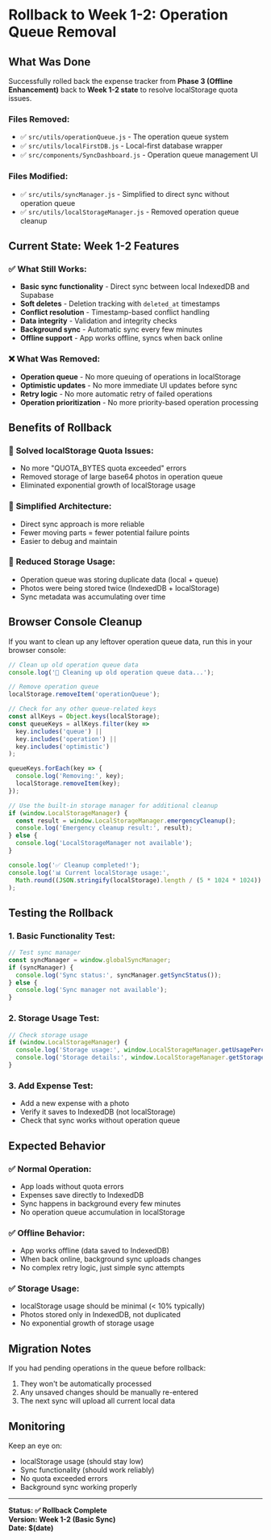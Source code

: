 # Rollback to Week 1-2: Operation Queue Removal

## What Was Done

Successfully rolled back the expense tracker from **Phase 3 (Offline Enhancement)** back to **Week 1-2 state** to resolve localStorage quota issues.

### Files Removed:
- ✅ `src/utils/operationQueue.js` - The operation queue system
- ✅ `src/utils/localFirstDB.js` - Local-first database wrapper
- ✅ `src/components/SyncDashboard.js` - Operation queue management UI

### Files Modified:
- ✅ `src/utils/syncManager.js` - Simplified to direct sync without operation queue
- ✅ `src/utils/localStorageManager.js` - Removed operation queue cleanup

## Current State: Week 1-2 Features

### ✅ What Still Works:
- **Basic sync functionality** - Direct sync between local IndexedDB and Supabase
- **Soft deletes** - Deletion tracking with `deleted_at` timestamps
- **Conflict resolution** - Timestamp-based conflict handling
- **Data integrity** - Validation and integrity checks
- **Background sync** - Automatic sync every few minutes
- **Offline support** - App works offline, syncs when back online

### ❌ What Was Removed:
- **Operation queue** - No more queuing of operations in localStorage
- **Optimistic updates** - No more immediate UI updates before sync
- **Retry logic** - No more automatic retry of failed operations
- **Operation prioritization** - No more priority-based operation processing

## Benefits of Rollback

### 🎯 **Solved localStorage Quota Issues:**
- No more "QUOTA_BYTES quota exceeded" errors
- Removed storage of large base64 photos in operation queue
- Eliminated exponential growth of localStorage usage

### 🚀 **Simplified Architecture:**
- Direct sync approach is more reliable
- Fewer moving parts = fewer potential failure points
- Easier to debug and maintain

### 💾 **Reduced Storage Usage:**
- Operation queue was storing duplicate data (local + queue)
- Photos were being stored twice (IndexedDB + localStorage)
- Sync metadata was accumulating over time

## Browser Console Cleanup

If you want to clean up any leftover operation queue data, run this in your browser console:

```javascript
// Clean up old operation queue data
console.log('🧹 Cleaning up old operation queue data...');

// Remove operation queue
localStorage.removeItem('operationQueue');

// Check for any other queue-related keys
const allKeys = Object.keys(localStorage);
const queueKeys = allKeys.filter(key => 
  key.includes('queue') || 
  key.includes('operation') || 
  key.includes('optimistic')
);

queueKeys.forEach(key => {
  console.log('Removing:', key);
  localStorage.removeItem(key);
});

// Use the built-in storage manager for additional cleanup
if (window.LocalStorageManager) {
  const result = window.LocalStorageManager.emergencyCleanup();
  console.log('Emergency cleanup result:', result);
} else {
  console.log('LocalStorageManager not available');
}

console.log('✅ Cleanup completed!');
console.log('📊 Current localStorage usage:', 
  Math.round((JSON.stringify(localStorage).length / (5 * 1024 * 1024)) * 100) + '%'
);
```

## Testing the Rollback

### 1. **Basic Functionality Test:**
```javascript
// Test sync manager
const syncManager = window.globalSyncManager;
if (syncManager) {
  console.log('Sync status:', syncManager.getSyncStatus());
} else {
  console.log('Sync manager not available');
}
```

### 2. **Storage Usage Test:**
```javascript
// Check storage usage
if (window.LocalStorageManager) {
  console.log('Storage usage:', window.LocalStorageManager.getUsagePercentage() + '%');
  console.log('Storage details:', window.LocalStorageManager.getStorageBreakdown());
}
```

### 3. **Add Expense Test:**
- Add a new expense with a photo
- Verify it saves to IndexedDB (not localStorage)
- Check that sync works without operation queue

## Expected Behavior

### ✅ **Normal Operation:**
- App loads without quota errors
- Expenses save directly to IndexedDB
- Sync happens in background every few minutes
- No operation queue accumulation in localStorage

### ✅ **Offline Behavior:**
- App works offline (data saved to IndexedDB)
- When back online, background sync uploads changes
- No complex retry logic, just simple sync attempts

### ✅ **Storage Usage:**
- localStorage usage should be minimal (< 10% typically)
- Photos stored only in IndexedDB, not duplicated
- No exponential growth of storage usage

## Migration Notes

If you had pending operations in the queue before rollback:
1. They won't be automatically processed
2. Any unsaved changes should be manually re-entered
3. The next sync will upload all current local data

## Monitoring

Keep an eye on:
- localStorage usage (should stay low)
- Sync functionality (should work reliably)
- No quota exceeded errors
- Background sync working properly

---

**Status: ✅ Rollback Complete**  
**Version: Week 1-2 (Basic Sync)**  
**Date: $(date)** 